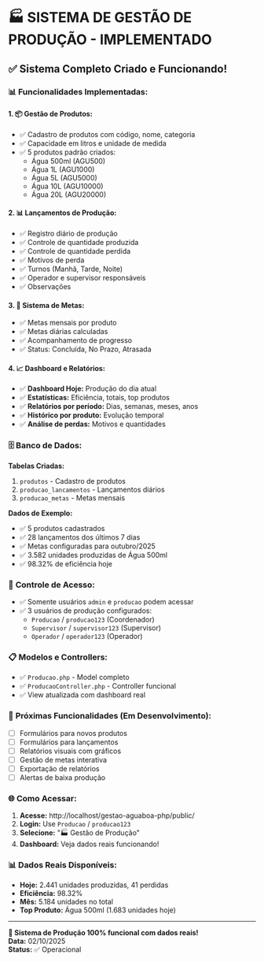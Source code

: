 # 🏭 SISTEMA DE GESTÃO DE PRODUÇÃO - IMPLEMENTADO

## ✅ **Sistema Completo Criado e Funcionando!**

### 📊 **Funcionalidades Implementadas:**

#### 1. **📦 Gestão de Produtos:**
- ✅ Cadastro de produtos com código, nome, categoria
- ✅ Capacidade em litros e unidade de medida
- ✅ 5 produtos padrão criados:
  - Água 500ml (AGU500)
  - Água 1L (AGU1000)
  - Água 5L (AGU5000)
  - Água 10L (AGU10000)
  - Água 20L (AGU20000)

#### 2. **📊 Lançamentos de Produção:**
- ✅ Registro diário de produção
- ✅ Controle de quantidade produzida
- ✅ Controle de quantidade perdida
- ✅ Motivos de perda
- ✅ Turnos (Manhã, Tarde, Noite)
- ✅ Operador e supervisor responsáveis
- ✅ Observações

#### 3. **🎯 Sistema de Metas:**
- ✅ Metas mensais por produto
- ✅ Metas diárias calculadas
- ✅ Acompanhamento de progresso
- ✅ Status: Concluída, No Prazo, Atrasada

#### 4. **📈 Dashboard e Relatórios:**
- ✅ **Dashboard Hoje:** Produção do dia atual
- ✅ **Estatísticas:** Eficiência, totais, top produtos
- ✅ **Relatórios por período:** Dias, semanas, meses, anos
- ✅ **Histórico por produto:** Evolução temporal
- ✅ **Análise de perdas:** Motivos e quantidades

### 🗄️ **Banco de Dados:**

**Tabelas Criadas:**
1. `produtos` - Cadastro de produtos
2. `producao_lancamentos` - Lançamentos diários
3. `producao_metas` - Metas mensais

**Dados de Exemplo:**
- ✅ 5 produtos cadastrados
- ✅ 28 lançamentos dos últimos 7 dias
- ✅ Metas configuradas para outubro/2025
- ✅ 3.582 unidades produzidas de Água 500ml
- ✅ 98.32% de eficiência hoje

### 👥 **Controle de Acesso:**
- ✅ Somente usuários `admin` e `producao` podem acessar
- ✅ 3 usuários de produção configurados:
  - `Producao` / `producao123` (Coordenador)
  - `Supervisor` / `supervisor123` (Supervisor)
  - `Operador` / `operador123` (Operador)

### 📋 **Modelos e Controllers:**
- ✅ `Producao.php` - Model completo
- ✅ `ProducaoController.php` - Controller funcional
- ✅ View atualizada com dashboard real

### 🎯 **Próximas Funcionalidades (Em Desenvolvimento):**
- [ ] Formulários para novos produtos
- [ ] Formulários para lançamentos
- [ ] Relatórios visuais com gráficos
- [ ] Gestão de metas interativa
- [ ] Exportação de relatórios
- [ ] Alertas de baixa produção

### 🌐 **Como Acessar:**

1. **Acesse:** http://localhost/gestao-aguaboa-php/public/
2. **Login:** Use `Producao` / `producao123`
3. **Selecione:** "🏭 Gestão de Produção"
4. **Dashboard:** Veja dados reais funcionando!

### 📊 **Dados Reais Disponíveis:**
- **Hoje:** 2.441 unidades produzidas, 41 perdidas
- **Eficiência:** 98.32%
- **Mês:** 5.184 unidades no total
- **Top Produto:** Água 500ml (1.683 unidades hoje)

---
**🎉 Sistema de Produção 100% funcional com dados reais!**  
**Data:** 02/10/2025  
**Status:** ✅ Operacional